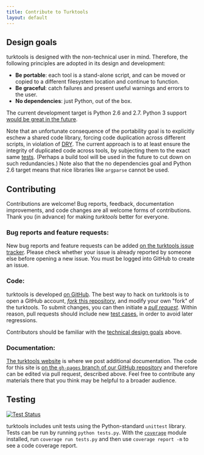 ```yaml
---
title: Contribute to Turktools
layout: default
---
```


## Design goals

turktools is designed with the non-technical user in mind. Therefore, the following principles are adopted in its design and development:

* **Be portable**: each tool is a stand-alone script, and can be moved or copied to a different filesystem location and continue to function.
* **Be graceful**: catch failures and present useful warnings and errors to the user.
* **No dependencies**: just Python, out of the box.

The current development target is Python 2.6 and 2.7. Python 3 support [would be great in the future](https://github.com/mitcho/turktools/issues/3).

Note that an unfortunate consequence of the portability goal is to explicitly eschew a shared code library, forcing code duplication across different scripts, in violation of [DRY](https://en.wikipedia.org/wiki/Don%27t_repeat_yourself). The current approach is to at least ensure the integrity of duplicated code across tools, by subjecting them to the exact same [tests](#testing). (Perhaps a build tool will be used in the future to cut down on such redundancies.) Note also that the no dependencies goal and Python 2.6 target means that nice libraries like `argparse` cannot be used.

## Contributing

Contributions are welcome! Bug reports, feedback, documentation improvements, and code changes are all welcome forms of contributions. Thank you (in advance) for making *turktools* better for everyone.

### Bug reports and feature requests:

New bug reports and feature requests can be added [on the turktools issue tracker](https://github.com/mitcho/turktools/issues?state=open). Please check whether your issue is already reported by someone else before opening a new issue. You must be logged into GitHub to create an issue.

### Code:

turktools is developed [on GitHub](https://github.com/mitcho/turktools). The best way to hack on turktools is to open a GitHub account, [*fork* this repository](https://help.github.com/articles/fork-a-repo), and modify your own "fork" of the turktools. To submit changes, you can then initiate a [*pull request*](https://help.github.com/articles/using-pull-requests). Within reason, pull requests should include new [test cases](#testing), in order to avoid later regressions.

Contributors should be familiar with the [technical design goals](#design-goals) above.

### Documentation:

[The turktools website](http://turktools.net) is where we post additional documentation. The code for this site is [on the `gh-pages` branch of our GitHub repository](https://github.com/mitcho/turktools/tree/gh-pages) and therefore can be edited via pull request, described above. Feel free to contribute any materials there that you think may be helpful to a broader audience.

## Testing

[![Test Status](https://travis-ci.org/mitcho/turktools.png?branch=master)](https://travis-ci.org/mitcho/turktools)

turktools includes unit tests using the Python-standard `unittest` library. Tests can be run by running `python tests.py`. With the [`coverage`](http://nedbatchelder.com/code/coverage/) module installed, run `coverage run tests.py` and then use `coverage report -m` to see a code coverage report.
